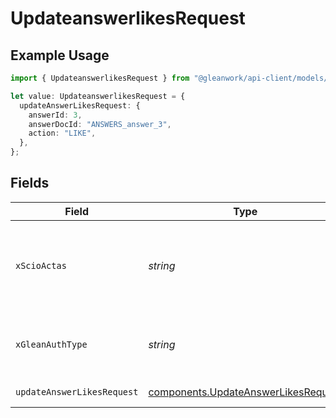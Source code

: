 # UpdateanswerlikesRequest

## Example Usage

```typescript
import { UpdateanswerlikesRequest } from "@gleanwork/api-client/models/operations";

let value: UpdateanswerlikesRequest = {
  updateAnswerLikesRequest: {
    answerId: 3,
    answerDocId: "ANSWERS_answer_3",
    action: "LIKE",
  },
};
```

## Fields

| Field                                                                                                                    | Type                                                                                                                     | Required                                                                                                                 | Description                                                                                                              |
| ------------------------------------------------------------------------------------------------------------------------ | ------------------------------------------------------------------------------------------------------------------------ | ------------------------------------------------------------------------------------------------------------------------ | ------------------------------------------------------------------------------------------------------------------------ |
| `xScioActas`                                                                                                             | *string*                                                                                                                 | :heavy_minus_sign:                                                                                                       | Email address of a user on whose behalf the request is intended to be made (should be non-empty only for global tokens). |
| `xGleanAuthType`                                                                                                         | *string*                                                                                                                 | :heavy_minus_sign:                                                                                                       | Auth type being used to access the endpoint (should be non-empty only for global tokens).                                |
| `updateAnswerLikesRequest`                                                                                               | [components.UpdateAnswerLikesRequest](../../models/components/updateanswerlikesrequest.md)                               | :heavy_check_mark:                                                                                                       | UpdateAnswerLikes request                                                                                                |